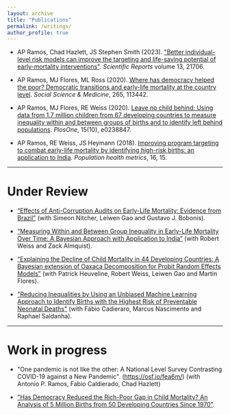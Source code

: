 ```yaml
---
layout: archive
title: "Publications"
permalink: /writings/
author_profile: true
---
```

- AP Ramos, Chad Hazlett, JS Stephen Smith (2023). ["Better individual-level risk models can improve the targeting and life-saving potential of early-mortality interventions"](https://rdcu.be/ds5GL). _Scientific Reports_ volume 13, 21706.

- AP Ramos, MJ Flores, ML Ross (2020). [Where has democracy helped the poor? Democratic transitions and early-life mortality at the country level](https://doi.org/10.1016/j.socscimed.2020.113442). _Social Science & Medicine_, 265, 113442.

- AP Ramos, MJ Flores, RE Weiss (2020). [Leave no child behind: Using data from 1.7 million children from 67 developing countries to measure inequality within and between groups of births and to identify left behind populations](https://doi.org/10.1371/journal.pone.0238847). _PlosOne_, 15(10), e0238847.

- AP Ramos, RE Weiss, JS Heymann (2018). [Improving program targeting to combat early-life mortality by identifying high-risk births: an application to India](https://doi.org/10.1186/s12963-018-0172-6). _Population health metrics_, 16, 15.

****
# Under Review
- [“Effects of Anti-Corruption Audits on Early-Life Mortality: Evidence from Brazil”](https://ideas.repec.org/p/tor/tecipa/tecipa-733.html) (with Simeon Nitcher, Leiwen Gao and Gustavo J. Bobonis).

- [“Measuring Within and Between Group Inequality in Early-Life Mortality Over Time: A Bayesian Approach with Application to India”](https://arxiv.org/abs/1804.08570) (with Robert Weiss and Zack Almquist).
  
- [“Explaining the Decline of Child Mortality in 44 Developing Countries: A Bayesian extension of Oaxaca Decomposition for Probit Random Effects Models”](https://arxiv.org/abs/2009.05417) (with Patrick Heuveline, Robert Weiss, Leiwen Gao and Martin Flores).

- ["Reducing Inequalities by Using an Unbiased Machine Learning Approach to Identify Births with the Highest Risk of Preventable Neonatal Deaths"](https://www.medrxiv.org/content/10.1101/2024.01.12.24301163v1) (with Fábio Cadieraro, Marcus Nascimento and Raphael Saldanha).


****
# Work in progress
- "One pandemic is not like the other: A National Level Survey Contrasting COVID-19 against a New Pandemic". (https://osf.io/fea6m/) (with Antonio P. Ramos, Fabio Caldierado, Chad Hazlett)

- ["Has Democracy Reduced the Rich-Poor Gap in Child Mortality? An Analysis of 5 Million Births from 50 Developing Countries Since 1970"](https://papers.ssrn.com/sol3/papers.cfm?abstract_id=2466131).









  
